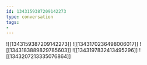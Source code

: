 ```yaml
---
id: 1343159387209142273
type: conversation
tags:
- 
---
```

![[1343159387209142273]]
![[1343170236498006017]]
![[1343183889829785603]]
![[1343197832413495296]]
![[1343207213335076864]]

